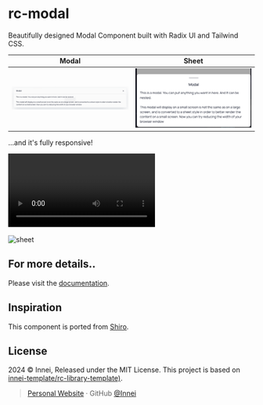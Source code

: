 # rc-modal

Beautifully designed Modal Component built with Radix UI and Tailwind CSS.

| Modal                        | Sheet                        |
| ---------------------------- | ---------------------------- |
| ![](./demo/public/modal.png) | ![](./demo/public/sheet.png) |

...and it's fully responsive!

![](./demo/public/sheet.mp4)

![sheet](https://github.com/Innei/rc-modal/assets/41265413/8820a227-4231-4b10-8c7a-afbea22b19bf)

## For more details..

Please visit the [documentation](https://rc-modal.pages.dev/install).

## Inspiration

This component is ported from [Shiro](https://github.com/Innei/Shiro).

## License

2024 © Innei, Released under the MIT License. This project is based on [innei-template/rc-library-template)](https://github.com/innei-template/rc-library-template).

> [Personal Website](https://innei.ren/) · GitHub [@Innei](https://github.com/innei/)